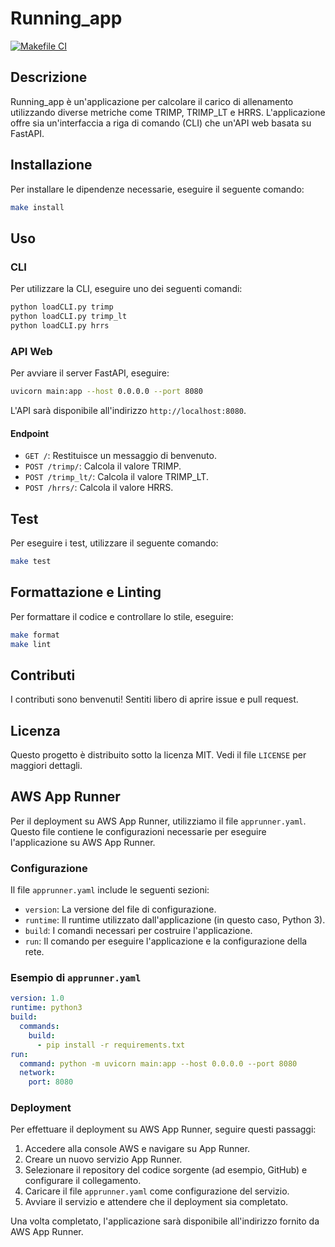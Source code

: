 # Running_app

[![Makefile CI](https://github.com/AndreCanto00/Running_app/actions/workflows/makefile.yml/badge.svg)](https://github.com/AndreCanto00/Running_app/actions/workflows/makefile.yml)

## Descrizione

Running_app è un'applicazione per calcolare il carico di allenamento utilizzando diverse metriche come TRIMP, TRIMP_LT e HRRS. L'applicazione offre sia un'interfaccia a riga di comando (CLI) che un'API web basata su FastAPI.

## Installazione

Per installare le dipendenze necessarie, eseguire il seguente comando:

```sh
make install
```

## Uso

### CLI

Per utilizzare la CLI, eseguire uno dei seguenti comandi:

```sh
python loadCLI.py trimp
python loadCLI.py trimp_lt
python loadCLI.py hrrs
```

### API Web

Per avviare il server FastAPI, eseguire:

```sh
uvicorn main:app --host 0.0.0.0 --port 8080
```

L'API sarà disponibile all'indirizzo `http://localhost:8080`.

#### Endpoint

- `GET /`: Restituisce un messaggio di benvenuto.
- `POST /trimp/`: Calcola il valore TRIMP.
- `POST /trimp_lt/`: Calcola il valore TRIMP_LT.
- `POST /hrrs/`: Calcola il valore HRRS.

## Test

Per eseguire i test, utilizzare il seguente comando:

```sh
make test
```

## Formattazione e Linting

Per formattare il codice e controllare lo stile, eseguire:

```sh
make format
make lint
```

## Contributi

I contributi sono benvenuti! Sentiti libero di aprire issue e pull request.

## Licenza

Questo progetto è distribuito sotto la licenza MIT. Vedi il file `LICENSE` per maggiori dettagli.

## AWS App Runner

Per il deployment su AWS App Runner, utilizziamo il file `apprunner.yaml`. Questo file contiene le configurazioni necessarie per eseguire l'applicazione su AWS App Runner.

### Configurazione

Il file `apprunner.yaml` include le seguenti sezioni:

- `version`: La versione del file di configurazione.
- `runtime`: Il runtime utilizzato dall'applicazione (in questo caso, Python 3).
- `build`: I comandi necessari per costruire l'applicazione.
- `run`: Il comando per eseguire l'applicazione e la configurazione della rete.

### Esempio di `apprunner.yaml`

```yaml
version: 1.0
runtime: python3
build:
  commands:
    build:
      - pip install -r requirements.txt
run:
  command: python -m uvicorn main:app --host 0.0.0.0 --port 8080
  network:
    port: 8080
```

### Deployment

Per effettuare il deployment su AWS App Runner, seguire questi passaggi:

1. Accedere alla console AWS e navigare su App Runner.
2. Creare un nuovo servizio App Runner.
3. Selezionare il repository del codice sorgente (ad esempio, GitHub) e configurare il collegamento.
4. Caricare il file `apprunner.yaml` come configurazione del servizio.
5. Avviare il servizio e attendere che il deployment sia completato.

Una volta completato, l'applicazione sarà disponibile all'indirizzo fornito da AWS App Runner.
